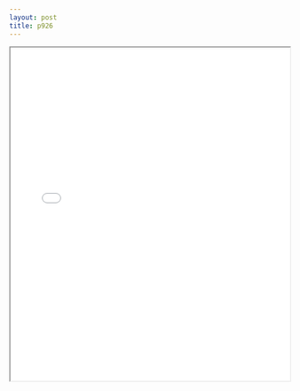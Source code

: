```yaml
---
layout: post
title: p926
---
```


<div class="pdf-container">
<iframe src="/ea/assets/pdfs/hock/p926.pdf" height="600" width="100%" allowFullScreen="true"></iframe>
</div>

